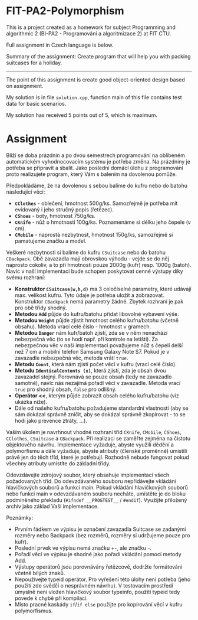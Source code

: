 # FIT-PA2-Polymorphism

This is a project created as a homework for subject Programming and algorithmic 2 (BI-PA2 - Programování a algoritmizace 2) at FIT CTU.

Full assignment in Czech language is below.

Summary of the assignment: Create program that will help you with packing suitcases for a holiday.

---

The point of this assignment is create good object-oriented design based on assignment.

My solution is in file `solution.cpp`, function main of this file contains test data for basic scenarios.

My solution has received 5 points out of 5, which is maximum.

# Assignment

Blíží se doba prázdnin a po dvou semestrech programování na oblíbeném automatickém vyhodnocovacím systému je potřeba změna. Na prázdniny je potřeba se připravit a sbalit. Jako poslední domácí úlohu z programování proto realizujete program, který Vám s balením na dovolenou pomůže.

Předpokládáme, že na dovolenou s sebou balíme do kufru nebo do batohu následující věci:

- **`CClothes`** - oblečení, hmotnost 500g/ks. Samozřejmě je potřeba mít evidovaný i jeho stručný popis (řetězec).
- **`CShoes`** - boty, hmotnost 750g/ks.
- **`CKnife`** - nůž o hmotnosti 100g/ks. Poznamenáme si délku jeho čepele (v cm).
- **`CMobile`** - naprostá nezbytnost, hmotnost 150g/ks, samozřejmě si pamatujeme značku a model.

Veškeré nezbytnosti si balíme do kufru `CSuitcase` nebo do batohu `CBackpack`. Obě zavazadla mají obrovskou výhodu - vejde se do něj naprosto cokoliv, a to při hmotnosti pouze 2000g (kufr) resp. 1000g (batoh). Navíc v naší implementaci bude schopen poskytovat cenné výstupy díky svému rozhraní:

- **Konstruktor `CSuitcase(w,h,d)`** ma 3 celočíselné parametry, které udávají max. velikost kufru. Tyto údaje je potřeba uložit a zobrazovat. Konstruktor `CBackpack` nemá parametry žádné. Zbytek rozhraní je pak pro obě třídy shodný.
- **Metodou `Add`** půjde do kufru/batohu přidat libovolné vybavení výše.
- **Metodou `Weight`** půjde zjistit hmotnost celého kufru/batohu (včetně obsahu). Metoda vrací celé číslo - hmotnost v gramech.
- **Metodou `Danger`** nám kufr/batoh zjistí, zda se v něm nenachází nebezpečná věc (to se hodí např. při kontrole na letišti). Za nebezpečnou věc v naší implementaci považujeme nůž s čepelí delší než 7 cm a mobilní telefon Samsung Galaxy Note S7. Pokud je v zavazadle nebezpečná věc, metoda vrátí `true`.
- **Metodu `Count`**, která nám zjistí počet věcí v kufru (vrací celé číslo).
- **Metodu `IdenticalContents (x)`**, která zjistí, zda je obsah dvou zavazadel stejný. Porovnává se pouze obsah (tedy ne zavazadlo samotné), navíc nás nezajímá pořadí věcí v zavazadle. Metoda vrací `true` pro shodný obsah, `false` pro odlišný.
- **Operátor <<**, kterým půjde zobrazit obsah celého kufru/batohu (viz ukázka níže).
- Dále od našeho kufru/batohu požadujeme standardní vlastnosti (aby se sám dokázal správně zničit, aby se dokázal správně zkopírovat - to se hodí jako prevence ztráty, ...).

Vaším úkolem je navrhnout vhodné rozhraní tříd `CKnife`, `CMobile`, `CShoes`, `CClothes`, `CSuitcase` a `CBackpack`. Při realizaci se zaměřte zejména na čistotu objektového návrhu. Implementace vyžaduje, abyste využili dědění a polymorfismu a dále vyžaduje, abyste atributy (členské proměnné) umístili právě jen do těch tříd, které je potřebují. Rozhodně nebude fungovat pokud všechny atributy umístíte do základní třídy.

Odevzdávejte zdrojový soubor, který obsahuje implementaci všech požadovaných tříd. Do odevzdávaného souboru nepřidávejte vkládání hlavičkových souborů a funkci main. Pokud vkládání hlavičkových souborů nebo funkci main v odevzdávaném souboru necháte, umístěte je do bloku podmíněného překladu (`#ifndef __PROGTEST__` / `#endif`). Využijte přiložený archiv jako základ Vaší implementace.

Poznámky:
- Prvním řádkem ve výpisu je označení zavazadla Suitcase se zadanými rozměry nebo Backpack (bez rozměrů, rozměry si udržujeme pouze pro kufr).
- Poslední prvek ve výpisu nemá značku +-, ale značku \-.
- Pořadí věcí ve výpisu je shodné jako pořadí vkládání pomocí metody Add.
- Výstupy operátorů jsou porovnávány řetězcově, dodržte formátování včetně bílých znaků.
- Nepoužívejte typeid operátor. Pro vyřešení této úlohy není potřeba (jeho použití zde svědčí o nesprávném návrhu). V testovacím prostředí úmyslně není vložen hlavičkový soubor typeinfo, použití typeid tedy povede k chybě při kompilaci.
- Místo pracné kaskády `if`/`if else` použijte pro kopírování věcí v kufru polymorfismus.
